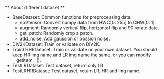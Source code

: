** About different dataset **
* BaseDataset: Common functions for preprocessing data.
    * np2tensor: Convert numpy data from HWC[0: 255] to CHW[0: 1].
    * augment: Randomly vertical flip, horizontal flip and 90 rorate data. 
    * get\_patch: Randomly crop a patch.
    * add\_noise: Add gaussion or possion noise. 
* DIV2KDataset: Train or validate on DIV2K.
* TrainLRHRDataset: Train or validate on your own dataset. You should keep HR img name and LR img name the same, or you can modify \_\_getitem\_\_().
* TestLRDataset: Test dataset, return only LR 
* TestLRHRDataset: Test dataset, return LR, HR and img name.
